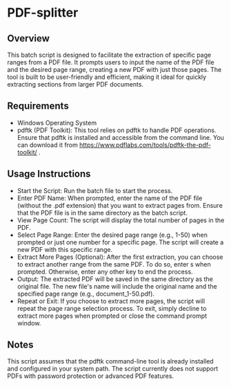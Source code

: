 # PDF-splitter
## Overview
This batch script is designed to facilitate the extraction of specific page ranges from a PDF file. It prompts users to input the name of the PDF file and the desired page range, creating a new PDF with just those pages. The tool is built to be user-friendly and efficient, making it ideal for quickly extracting sections from larger PDF documents.

## Requirements
- Windows Operating System
- pdftk (PDF Toolkit): This tool relies on pdftk to handle PDF operations. Ensure that pdftk is installed and accessible from the command line. You can download it from https://www.pdflabs.com/tools/pdftk-the-pdf-toolkit/ .

## Usage Instructions
- Start the Script: Run the batch file to start the process.
- Enter PDF Name:
      When prompted, enter the name of the PDF file (without the .pdf extension) that you want to extract pages from.
      Ensure that the PDF file is in the same directory as the batch script.
- View Page Count:
      The script will display the total number of pages in the PDF.
- Select Page Range:
      Enter the desired page range (e.g., 1-50) when prompted or just one number for a specific page. 
      The script will create a new PDF with this specific range.
- Extract More Pages (Optional):
    After the first extraction, you can choose to extract another range from the same PDF.
    To do so, enter s when prompted. Otherwise, enter any other key to end the process.
- Output:
    The extracted PDF will be saved in the same directory as the original file.
    The new file's name will include the original name and the specified page range (e.g., document_1-50.pdf).
- Repeat or Exit:
    If you choose to extract more pages, the script will repeat the page range selection process.
    To exit, simply decline to extract more pages when prompted or close the command prompt window.

## Notes
This script assumes that the pdftk command-line tool is already installed and configured in your system path.
The script currently does not support PDFs with password protection or advanced PDF features.
